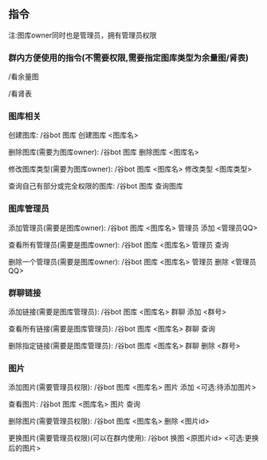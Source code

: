 ## 指令

注:图库owner同时也是管理员，拥有管理员权限

### 群内方便使用的指令(不需要权限,需要指定图库类型为余量图/肾表)

/看余量图

/看肾表


### 图库相关

创建图库: /谷bot 图库 创建图库 <图库名>

删除图库(需要为图库owner): /谷bot 图库 删除图库 <图库名>

修改图库类型(需要为图库owner): /谷bot 图库 <图库名> 修改类型 <图库类型>

查询自己有部分或完全权限的图库: /谷bot 图库 查询图库


### 图库管理员

添加管理员(需要是图库owner): /谷bot 图库 <图库名> 管理员 添加 <管理员QQ>

查看所有管理员(需要是图库owner): /谷bot 图库 <图库名> 管理员 查询

删除一个管理员(需要是图库owner): /谷bot 图库 <图库名> 管理员 删除 <管理员QQ>


### 群聊链接

添加链接(需要是图库管理员): /谷bot 图库 <图库名> 群聊 添加 <群号>

查看所有链接(需要是图库管理员): /谷bot 图库 <图库名> 群聊 查询

删除指定链接(需要是图库管理员): /谷bot 图库 <图库名> 群聊 删除 <群号>


### 图片

添加图片(需要管理员权限): /谷bot 图库 <图库名> 图片 添加 <可选:待添加图片>

查看图片: /谷bot 图库 <图库名> 图片 查询

删除图片(需要管理员权限): /谷bot 图库 <图库名> 删除 <图片id>

更换图片(需要管理员权限)(可以在群内使用): /谷bot 换图 <原图片id> <可选:更换后的图片>
